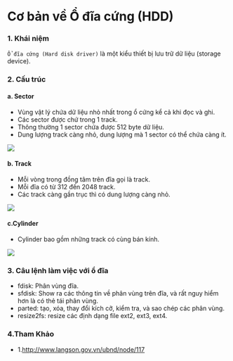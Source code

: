 # Cơ bản về Ổ đĩa cứng (HDD)

### 1. Khái niệm

`Ổ đĩa cứng (Hard disk driver)` là một kiểu thiết bị lưu trữ dữ liệu (storage device).

### 2. Cấu trúc

#### a. Sector

- Vùng vật lý chứa dữ liệu nhỏ nhất trong ổ cứng kể cả khi đọc và ghi.
- Các sector được chứ trong 1 track.
- Thông thường 1 sector chứa được 512 byte dữ liệu.
- Dung lượng track càng nhỏ, dung lượng mà 1 sector có thể chứa càng ít.

<img src="http://i.imgur.com/jT9swOg.png" />

#### b. Track

- Mỗi vòng trong đồng tâm trên đĩa gọi là track.
- Mỗi đĩa có từ 312 đến 2048 track.
- Các track càng gần trục thì có dung lượng càng nhỏ.

<img src="http://i.imgur.com/Z8OFFSf.png" />


#### c.Cylinder

- Cylinder bao gồm những track có cùng bán kính.

<img src="http://i.imgur.com/KMCueQG.png" />

### 3. Câu lệnh làm việc với ổ đĩa
- fdisk: Phân vùng đĩa.
- sfdisk: Show ra các thông tin về phân vùng trên đĩa, và rất nguy hiểm hơn là có thẻ tái phân vùng.
- parted: tạo, xóa, thay đổi kích cỡ, kiểm tra, và sao chép các phân vùng.
- resize2fs: resize các định dạng file ext2, ext3, ext4.

### 4.Tham Khảo
- 1.http://www.langson.gov.vn/ubnd/node/117
